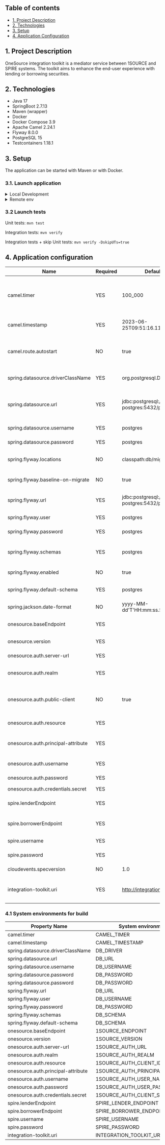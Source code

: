 ## Table of contents

* [1. Project Description](#1-project-description)
* [2. Technologies](#2-technologies)
* [3. Setup](#3-setup)
* [4. Application Configuration](#4-application-configuration)

## 1. Project Description

OneSource integration toolkit is a mediator service between 1SOURCE and SPIRE systems. The toolkit aims to enhance the
end-user experience with lending or borrowing securities.

## 2. Technologies

* Java 17
* SpringBoot 2.7.13
* Maven (wrapper)
* Docker
* Docker Compose 3.9
* Apache Camel 2.24.1
* Flyway 8.0.0
* PostgreSQL 15
* Testcontainers 1.18.1

## 3. Setup

The application can be started with Maven or with Docker.

### 3.1. Launch application 

<details>
<summary>Local Development</summary>

### 1. Launch OneSource mock using docker compose

OneSource mock API is implemented with [Mockoon](https://github.com/mockoon/mockoon) library.
It uses an environment: `./mockApi/1source-mock.json`. Each endpoint's update should be made
via desktop application and saved to the existed environment for better debug experience.

For the local test use `compose.local.yml` file. It uses `Docker-local` to launch 1source-integration service.
For the local development and local testing with docker container we use two profiles: "local" and "test" accordingly.
Local profile is configured to work with local (or default) variables and local services. 
Test profile is configured to work inside Docker network. 
1. Check the docker and the docker compose are installed in the system: `docker -v`, `docker compose version`
2. From the project main folder run a terminal command: `docker compose -f compose.local.yml up 1source-mock -d`. A container should be started and launched
   a server on the port: `8081`.
   *Example: GET request: `http://localhost:8081/ledger/events` returns mocked 1source events*.
3. To remove the created resources execute `docker compose -f compose.local.yml down 1source-mock`.

### 2. Launch SPIRE mock using docker compose

SPIRE mock API is implemented with [Mockoon](https://github.com/mockoon/mockoon) library.
It uses an environment: `./mockApi/spire-mock.json`. Each endpoint's update should be made
via desktop application and saved to the existed environment for better debug experience.
1. From the project main folder run a terminal command: `docker compose -f compose.local.yml up spire-mock -d`. A container should be started and launched
   a server on the port: `8083`.
   *Example: GET request: `http://localhost:8083/trades/search/position` returns mocked SPIRE data*.
2. To remove the created resources execute `docker compose -f compose.local.yml down spire-mock`.

### 3. Launch Keycloak mock using docker compose

1. From the project main folder run a terminal command: `docker compose -f compose.local.yml up keycloak-mock -d`. A container should be started and launched
   a server on the port: `8088`.
   *Example: GET request: `http://localhost:8088/admin` returns mocked log-in page*.
2. To remove the created resources execute `docker compose -f compose.local.yml down keycloak-mock`.

### 4. Launch PostgreSQL using docker compose

1. From the project main folder run a terminal command: `docker compose -f compose.local.yml up 1source-postgres -d`. A container should be started and launched
   a server on the port: `5432`.
2. To remove the created resources execute `docker compose -f compose.local.yml down 1source-postgres`.

### 5. Launch Integration Toolkit using

To launch application in debug mode - launch the App via IDE.

To launch application in docker:
1. From the project main folder run a terminal command: `docker compose -f compose.local.yml up 1source-integration -d`. 
A container should be started and launched a server on the port: `8080`.
2. To remove the created resources execute `docker compose -f compose.local.yml down 1source-integration`.
</details>

<details>
<summary>Remote env</summary>

1. Launch Postgres database locally or using Docker Compose: `docker compose up postgres -d`
2. Launch IntegrationApp using IDE or Docker Compose: `docker compose up 1source-integration -d`
</details>

### 3.2 Launch tests

Unit tests:
`mvn test`

Integration tests:
`mvn verify`

Integration tests + skip Unit tests:
`mvn verify -DskipUTs=true`

## 4. Application configuration
| Name                               | Required | Default                                          | Description                                                                                        |
|------------------------------------|----------|--------------------------------------------------|----------------------------------------------------------------------------------------------------|
| camel.timer                        | YES      | 100_000                                          | A scheduled timer for Apache camel to pull the information from external systems, in milliseconds. |
| camel.timestamp                    | YES      | 2023-06-25T09:51:16.111Z                         | A date to retrieve to retrieve the events from.                                                    |
| camel.route.autostart              | NO       | true                                             | A flag to turn Apache Camel routing off. (As usual used for testing purposes. )                    |
| spring.datasource.driverClassName  | YES      | org.postgresql.Driver                            | A driver for database. Default is PostgreSQL.                                                      |
| spring.datasource.url              | YES      | jdbc:postgresql://1source-postgres:5432/postgres | The connection url for the relational db. The default is a link to a docker container.             |
| spring.datasource.username         | YES      | postgres                                         | Username for the db.                                                                               |
| spring.datasource.password         | YES      | postgres                                         | Password for the db.                                                                               |
| spring.flyway.locations            | NO       | classpath:db/migration                           | Location of the SQL migration scripts.                                                             |
| spring.flyway.baseline-on-migrate  | NO       | true                                             | Turn of the baseline of the migrations.                                                            |
| spring.flyway.url                  | YES      | jdbc:postgresql://1source-postgres:5432/postgres | The connection url for the relational db.                                                          |
| spring.flyway.user                 | YES      | postgres                                         | Username for the db.                                                                               |
| spring.flyway.password             | YES      | postgres                                         | Password for the db.                                                                               |
| spring.flyway.schemas              | YES      | postgres                                         | The database scheme names managed by Flyway.                                                       |
| spring.flyway.enabled              | NO       | true                                             | Turn off migrations.                                                                               |
| spring.flyway.default-schema       | YES      | postgres                                         | Default schema name managed by Flyway.                                                             |
| spring.jackson.date-format         | NO       | yyyy-MM-dd'T'HH:mm:ss.SSSX                       | Date format setting.                                                                               |
| onesource.baseEndpoint             | YES      |                                                  | The endpoint for 1Source environment.                                                              |
| onesource.version                  | YES      |                                                  | The current 1Source version.                                                                       |
| onesource.auth.server-url          | YES      |                                                  | The 1Source auth server url.                                                                       |
| onesource.auth.realm               | YES      |                                                  | The configured realm for authorization.                                                            |
| onesource.auth.public-client       | NO       | true                                             | If true, the java-adapter will not send credentials for the client to Keycloak .                   |
| onesource.auth.resource            | YES      |                                                  | The client-id of the application.                                                                  |
| onesource.auth.principal-attribute | YES      |                                                  | Token attribute to populate the userPrincipal name with.                                           |
| onesource.auth.username            | YES      |                                                  | User name credentials.                                                                             |
| onesource.auth.password            | YES      |                                                  | User password credentials.                                                                         |
| onesource.auth.credentials.secret  | YES      |                                                  | Client secret.                                                                                     |
| spire.lenderEndpoint               | YES      |                                                  | The endpoint for Lender's Spire environment.                                                       |
| spire.borrowerEndpoint             | YES      |                                                  | The endpoint for Borrower's Spire environment.                                                     |
| spire.username                     | YES      |                                                  | Username for SPIRE connection.                                                                     |
| spire.password                     | YES      |                                                  | Password for Spire connection.                                                                     |
| cloudevents.specversion            | NO       | 1.0                                              | Spec version for Cloud Events.                                                                     |
| integration-toolkit.uri            | YES      | http://integration.toolkit                       | The Integration toolkit uri for recording events/exceptions.                                       |

### 4.1 System environments for build
| Property Name                      | System environment               |
|------------------------------------|----------------------------------|
| camel.timer                        | CAMEL_TIMER                      |
| camel.timestamp                    | CAMEL_TIMESTAMP                  | 
| spring.datasource.driverClassName  | DB_DRIVER                        |
| spring.datasource.url              | DB_URL                           |
| spring.datasource.username         | DB_USERNAME                      |
| spring.datasource.password         | DB_PASSWORD                      |
| spring.datasource.password         | DB_PASSWORD                      |
| spring.flyway.url                  | DB_URL                           |
| spring.flyway.user                 | DB_USERNAME                      |
| spring.flyway.password             | DB_PASSWORD                      |
| spring.flyway.schemas              | DB_SCHEMA                        |
| spring.flyway.default-schema       | DB_SCHEMA                        |
| onesource.baseEndpoint             | 1SOURCE_ENDPOINT                 |
| onesource.version                  | 1SOURCE_VERSION                  |
| onesource.auth.server-url          | 1SOURCE_AUTH_URL                 |
| onesource.auth.realm               | 1SOURCE_AUTH_REALM               |
| onesource.auth.resource            | 1SOURCE_AUTH_CLIENT_ID           |
| onesource.auth.principal-attribute | 1SOURCE_AUTH_PRINCIPAL_ATTRIBUTE |
| onesource.auth.username            | 1SOURCE_AUTH_USER_NAME           |
| onesource.auth.password            | 1SOURCE_AUTH_USER_PASSWORD       |
| onesource.auth.credentials.secret  | 1SOURCE_AUTH_CLIENT_SECRET       |
| spire.lenderEndpoint               | SPIRE_LENDER_ENDPOINT            |
| spire.borrowerEndpoint             | SPIRE_BORROWER_ENDPOINT          |
| spire.username                     | SPIRE_USERNAME                   |
| spire.password                     | SPIRE_PASSWORD                   |
| integration-toolkit.uri            | INTEGRATION_TOOLKIT_URI          |

